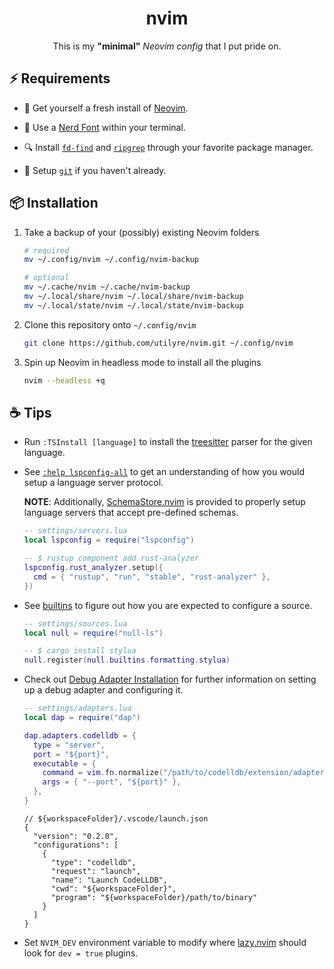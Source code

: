 <div align="center">

# nvim

This is my **"minimal"** _Neovim config_ that I put pride on.

</div>

## ⚡ Requirements

-   🍺 Get yourself a fresh install of [Neovim][neovim].

-   🚀 Use a [Nerd Font][nerdfonts] within your terminal.

-   🔍 Install [`fd-find`][fd] and [`ripgrep`][ripgrep] through your favorite
    package manager.

-   🐙 Setup [`git`][git] if you haven't already.

## 📦 Installation

1.  Take a backup of your (possibly) existing Neovim folders

    ```bash
    # required
    mv ~/.config/nvim ~/.config/nvim-backup

    # optional
    mv ~/.cache/nvim ~/.cache/nvim-backup
    mv ~/.local/share/nvim ~/.local/share/nvim-backup
    mv ~/.local/state/nvim ~/.local/state/nvim-backup
    ```

2.  Clone this repository onto `~/.config/nvim`

    ```bash
    git clone https://github.com/utilyre/nvim.git ~/.config/nvim
    ```

3.  Spin up Neovim in headless mode to install all the plugins

    ```bash
    nvim --headless +q
    ```

## ☕ Tips

-   Run `:TSInstall [language]` to install the [treesitter][treesitter] parser
    for the given language.

-   See [`:help lspconfig-all`][lspconfig-all] to get an understanding of how
    you would setup a language server protocol.

    **NOTE**: Additionally, [SchemaStore.nvim][SchemaStore.nvim] is provided to
    properly setup language servers that accept pre-defined schemas.

    ```lua
    -- settings/servers.lua
    local lspconfig = require("lspconfig")

    -- $ rustup component add rust-analyzer
    lspconfig.rust_analyzer.setup({
      cmd = { "rustup", "run", "stable", "rust-analyzer" },
    })
    ```

-   See [builtins][builtins] to figure out how you are expected to configure a
    source.

    ```lua
    -- settings/sources.lua
    local null = require("null-ls")

    -- $ cargo install stylua
    null.register(null.builtins.formatting.stylua)
    ```

-   Check out [Debug Adapter Installation][adapters] for further information on
    setting up a debug adapter and configuring it.

    ```lua
    -- settings/adapters.lua
    local dap = require("dap")

    dap.adapters.codelldb = {
      type = "server",
      port = "${port}",
      executable = {
        command = vim.fn.normalize("/path/to/codelldb/extension/adapter/codelldb"),
        args = { "--port", "${port}" },
      },
    }
    ```

    ```json5
    // ${workspaceFolder}/.vscode/launch.json
    {
      "version": "0.2.0",
      "configurations": [
        {
          "type": "codelldb",
          "request": "launch",
          "name": "Launch CodeLLDB",
          "cwd": "${workspaceFolder}",
          "program": "${workspaceFolder}/path/to/binary"
        }
      ]
    }
    ```

-   Set `NVIM_DEV` environment variable to modify where [lazy.nvim][lazy.nvim]
    should look for `dev = true` plugins.

[neovim]: https://neovim.io
[nerdfonts]: https://www.nerdfonts.com
[fd]: https://crates.io/crates/fd-find
[ripgrep]: https://crates.io/crates/ripgrep
[git]: https://git-scm.com
[treesitter]: https://tree-sitter.github.io/tree-sitter
[lspconfig-all]: https://github.com/neovim/nvim-lspconfig/blob/master/doc/server_configurations.md
[SchemaStore.nvim]: https://github.com/b0o/SchemaStore.nvim
[builtins]: https://github.com/jose-elias-alvarez/null-ls.nvim/blob/main/doc/BUILTINS.md
[adapters]: https://github.com/mfussenegger/nvim-dap/wiki/Debug-Adapter-installation
[lazy.nvim]: https://github.com/folke/lazy.nvim
